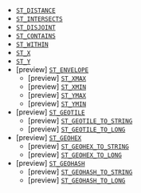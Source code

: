 * [`ST_DISTANCE`](../../functions-operators/spatial-functions.md#esql-st_distance)
* [`ST_INTERSECTS`](../../functions-operators/spatial-functions.md#esql-st_intersects)
* [`ST_DISJOINT`](../../functions-operators/spatial-functions.md#esql-st_disjoint)
* [`ST_CONTAINS`](../../functions-operators/spatial-functions.md#esql-st_contains)
* [`ST_WITHIN`](../../functions-operators/spatial-functions.md#esql-st_within)
* [`ST_X`](../../functions-operators/spatial-functions.md#esql-st_x)
* [`ST_Y`](../../functions-operators/spatial-functions.md#esql-st_y)
* [preview] [`ST_ENVELOPE`](../../functions-operators/spatial-functions.md#esql-st_envelope)
  * [preview] [`ST_XMAX`](../../functions-operators/spatial-functions.md#esql-st_xmax)
  * [preview] [`ST_XMIN`](../../functions-operators/spatial-functions.md#esql-st_xmin)
  * [preview] [`ST_YMAX`](../../functions-operators/spatial-functions.md#esql-st_ymax)
  * [preview] [`ST_YMIN`](../../functions-operators/spatial-functions.md#esql-st_ymin)
* [preview] [`ST_GEOTILE`](../../functions-operators/spatial-functions.md#esql-st_geotile)
  * [preview] [`ST_GEOTILE_TO_STRING`](../../functions-operators/spatial-functions.md#esql-st_geotile_to_string)
  * [preview] [`ST_GEOTILE_TO_LONG`](../../functions-operators/spatial-functions.md#esql-st_geotile_to_long)
* [preview] [`ST_GEOHEX`](../../functions-operators/spatial-functions.md#esql-st_geohex)
  * [preview] [`ST_GEOHEX_TO_STRING`](../../functions-operators/spatial-functions.md#esql-st_geohex_to_string)
  * [preview] [`ST_GEOHEX_TO_LONG`](../../functions-operators/spatial-functions.md#esql-st_geohex_to_long)
* [preview] [`ST_GEOHASH`](../../functions-operators/spatial-functions.md#esql-st_geohash)
  * [preview] [`ST_GEOHASH_TO_STRING`](../../functions-operators/spatial-functions.md#esql-st_geohash_to_string)
  * [preview] [`ST_GEOHASH_TO_LONG`](../../functions-operators/spatial-functions.md#esql-st_geohash_to_long)
